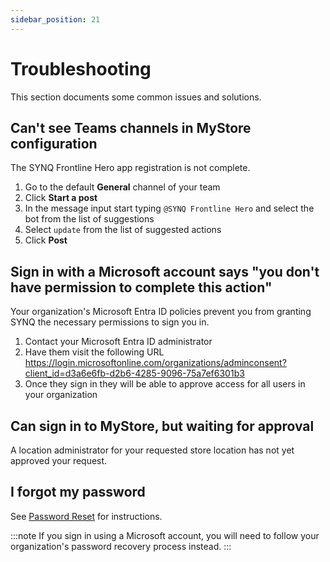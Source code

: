 ```yaml
---
sidebar_position: 21
---
```


# Troubleshooting

This section documents some common issues and solutions.

## Can't see Teams channels in MyStore configuration
The SYNQ Frontline Hero app registration is not complete. 
1. Go to the default __General__ channel of your team
2. Click __Start a post__
3. In the message input start typing `@⁠SYNQ Frontline Hero` and select the bot from the list of suggestions
4. Select `update` from the list of suggested actions
5. Click __Post__

## Sign in with a Microsoft account says "you don't have permission to complete this action"
Your organization's Microsoft Entra ID policies prevent you from granting SYNQ the necessary permissions to sign you in. 
1. Contact your Microsoft Entra ID administrator
2. Have them visit the following URL https://login.microsoftonline.com/organizations/adminconsent?client_id=d3a6e6fb-d2b6-4285-9096-75a7ef6301b3
3. Once they sign in they will be able to approve access for all users in your organization

## Can sign in to MyStore, but waiting for approval
A location administrator for your requested store location has not yet approved your request.

## I forgot my password
See [Password Reset](./mystore/user-management.md#password-reset) for instructions.

:::note
If you sign in using a Microsoft account, you will need to follow your organization's password recovery process instead.
:::
